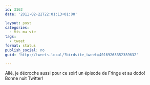 ```yaml
---
id: 3162
date: '2011-02-22T22:01:13+01:00'

layout: post
categories:
  - Vis ma vie
tags:
  - tweet
format: status
publish_social: no
guid: 'http://tweets.local/?birdsite_tweet=40169263352389632'

---
```


Allé, je décroche aussi pour ce soir! un épisode de Fringe et au dodo! Bonne nuit Twitter!
